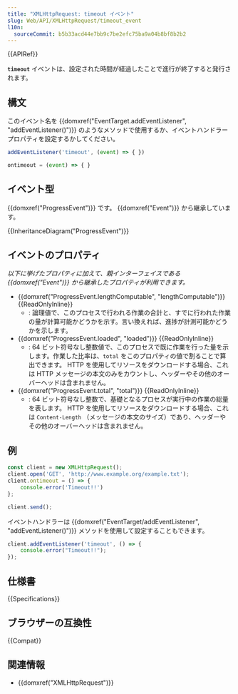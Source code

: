 ```yaml
---
title: "XMLHttpRequest: timeout イベント"
slug: Web/API/XMLHttpRequest/timeout_event
l10n:
  sourceCommit: b5b33acd44e7bb9c7be2efc75ba9a04b8bf8b2b2
---
```


{{APIRef}}

**`timeout`** イベントは、設定された時間が経過したことで進行が終了すると発行されます。

## 構文

このイベント名を {{domxref("EventTarget.addEventListener", "addEventListener()")}} のようなメソッドで使用するか、イベントハンドラープロパティを設定するかしてください。

```js
addEventListener('timeout', (event) => { })

ontimeout = (event) => { }
```

## イベント型

{{domxref("ProgressEvent")}} です。 {{domxref("Event")}} から継承しています。

{{InheritanceDiagram("ProgressEvent")}}

## イベントのプロパティ

_以下に挙げたプロパティに加えて、親インターフェイスである {{domxref("Event")}} から継承したプロパティが利用できます。_

- {{domxref("ProgressEvent.lengthComputable", "lengthComputable")}} {{ReadOnlyInline}}
  - : 論理値で、このプロセスで行われる作業の合計と、すでに行われた作業の量が計算可能かどうかを示す。言い換えれば、進捗が計測可能かどうかを示します。
- {{domxref("ProgressEvent.loaded", "loaded")}} {{ReadOnlyInline}}
  - : 64 ビット符号なし整数値で、このプロセスで既に作業を行った量を示します。作業した比率は、`total` をこのプロパティの値で割ることで算出できます。 HTTP を使用してリソースをダウンロードする場合、これは HTTP メッセージの本文のみをカウントし、ヘッダーやその他のオーバーヘッドは含まれません。
- {{domxref("ProgressEvent.total", "total")}} {{ReadOnlyInline}}
  - : 64 ビット符号なし整数で、基礎となるプロセスが実行中の作業の総量を表します。 HTTP を使用してリソースをダウンロードする場合、これは `Content-Length` （メッセージの本文のサイズ）であり、ヘッダーやその他のオーバーヘッドは含まれません。

## 例

```js
const client = new XMLHttpRequest();
client.open('GET', 'http://www.example.org/example.txt');
client.ontimeout = () => {
    console.error('Timeout!!')
};

client.send();
```

イベントハンドラーは {{domxref("EventTarget/addEventListener", "addEventListener()")}} メソッドを使用して設定することもできます。

```js
client.addEventListener('timeout', () => {
    console.error("Timeout!!");
});
```

## 仕様書

{{Specifications}}

## ブラウザーの互換性

{{Compat}}

## 関連情報

- {{domxref("XMLHttpRequest")}}
